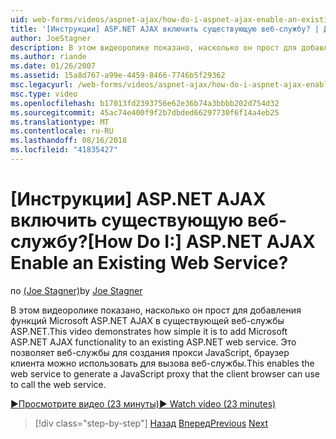 ```yaml
---
uid: web-forms/videos/aspnet-ajax/how-do-i-aspnet-ajax-enable-an-existing-web-service
title: '[Инструкции] ASP.NET AJAX включить существующую веб-службу? | Документы Майкрософт'
author: JoeStagner
description: В этом видеоролике показано, насколько он прост для добавления функций Microsoft ASP.NET AJAX в существующей веб-службы ASP.NET. Это позволяет веб-службы "или" ген...
ms.author: riande
ms.date: 01/26/2007
ms.assetid: 15a8d767-a99e-4459-8466-7746b5f29362
msc.legacyurl: /web-forms/videos/aspnet-ajax/how-do-i-aspnet-ajax-enable-an-existing-web-service
msc.type: video
ms.openlocfilehash: b17013fd2393756e62e36b74a3bbbb202d754d32
ms.sourcegitcommit: 45ac74e400f9f2b7dbded66297730f6f14a4eb25
ms.translationtype: MT
ms.contentlocale: ru-RU
ms.lasthandoff: 08/16/2018
ms.locfileid: "41835427"
---
```

<a name="how-do-i-aspnet-ajax-enable-an-existing-web-service"></a><span data-ttu-id="46fd6-105">[Инструкции] ASP.NET AJAX включить существующую веб-службу?</span><span class="sxs-lookup"><span data-stu-id="46fd6-105">[How Do I:] ASP.NET AJAX Enable an Existing Web Service?</span></span>
====================
<span data-ttu-id="46fd6-106">по [(Joe Stagner)](https://github.com/JoeStagner)</span><span class="sxs-lookup"><span data-stu-id="46fd6-106">by [Joe Stagner](https://github.com/JoeStagner)</span></span>

<span data-ttu-id="46fd6-107">В этом видеоролике показано, насколько он прост для добавления функций Microsoft ASP.NET AJAX в существующей веб-службы ASP.NET.</span><span class="sxs-lookup"><span data-stu-id="46fd6-107">This video demonstrates how simple it is to add Microsoft ASP.NET AJAX functionality to an existing ASP.NET web service.</span></span> <span data-ttu-id="46fd6-108">Это позволяет веб-службы для создания прокси JavaScript, браузер клиента можно использовать для вызова веб-службы.</span><span class="sxs-lookup"><span data-stu-id="46fd6-108">This enables the web service to generate a JavaScript proxy that the client browser can use to call the web service.</span></span>

[<span data-ttu-id="46fd6-109">&#9654;Просмотрите видео (23 минуты)</span><span class="sxs-lookup"><span data-stu-id="46fd6-109">&#9654; Watch video (23 minutes)</span></span>](https://channel9.msdn.com/Blogs/ASP-NET-Site-Videos/how-do-i-aspnet-ajax-enable-an-existing-web-service)

> [!div class="step-by-step"]
> <span data-ttu-id="46fd6-110">[Назад](how-do-i-add-aspnet-ajax-features-to-an-existing-web-application.md)
> [Вперед](how-do-i-use-the-aspnet-ajax-client-library-controls.md)</span><span class="sxs-lookup"><span data-stu-id="46fd6-110">[Previous](how-do-i-add-aspnet-ajax-features-to-an-existing-web-application.md)
[Next](how-do-i-use-the-aspnet-ajax-client-library-controls.md)</span></span>
